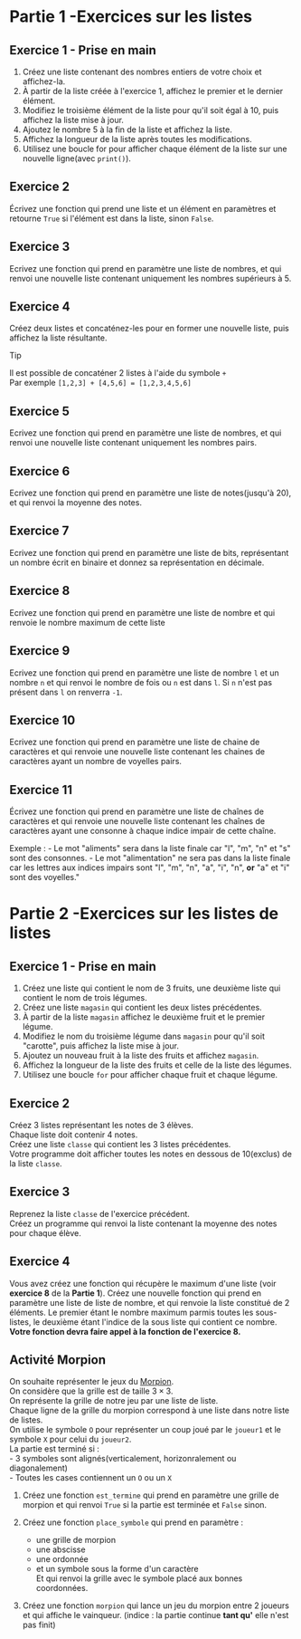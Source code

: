 # Partie 1 -Exercices sur les listes  

## Exercice 1 - Prise en main  
1. Créez une liste contenant des nombres entiers de votre choix et affichez-la.
2. À partir de la liste créée à l'exercice 1, affichez le premier et le dernier élément.
3. Modifiez le troisième élément de la liste pour qu'il soit égal à 10, puis affichez la liste mise à jour.
4. Ajoutez le nombre 5 à la fin de la liste et affichez la liste.
5. Affichez la longueur de la liste après toutes les modifications.
6. Utilisez une boucle for pour afficher chaque élément de la liste sur une nouvelle ligne(avec `print()`).




## Exercice 2  
Écrivez une fonction qui prend une liste et un élément en paramètres et retourne `True` si l'élément est dans la liste, sinon `False`.  


## Exercice 3  
Ecrivez une fonction qui prend en paramètre une liste de nombres, et qui renvoi une nouvelle liste contenant uniquement les nombres supérieurs à 5.  

## Exercice 4  
Créez deux listes et concaténez-les pour en former une nouvelle liste, puis affichez la liste résultante.

> [!TIP] 
> Il est possible de concaténer 2 listes à  l'aide du symbole `+`  
> Par exemple `[1,2,3] + [4,5,6] = [1,2,3,4,5,6]`  



## Exercice 5  
Ecrivez une fonction qui prend en paramètre une liste de nombres, et qui renvoi une nouvelle liste contenant uniquement les nombres pairs.

## Exercice 6  
Ecrivez une fonction qui prend en paramètre une liste de notes(jusqu'à 20), et qui renvoi la moyenne des notes.

## Exercice 7 
Ecrivez une fonction qui prend en paramètre une liste de bits, représentant un nombre écrit en binaire et donnez sa représentation en décimale.  

## Exercice 8 
Ecrivez une fonction qui prend en paramètre une liste de nombre et qui renvoie le nombre maximum de cette liste

## Exercice 9  
Ecrivez une fonction qui prend en paramètre une liste de nombre `l` et un nombre `n` et qui renvoi le nombre de fois ou `n` est dans `l`. Si `n` n'est pas présent dans `l` on renverra `-1`.  

## Exercice 10 
Ecrivez une fonction qui prend en paramètre une liste de chaine de caractères et qui renvoie une nouvelle liste contenant les chaines de caractères ayant un nombre de voyelles pairs. 

## Exercice 11 
Écrivez une fonction qui prend en paramètre une liste de chaînes de caractères et qui renvoie une nouvelle liste contenant les chaînes de caractères ayant une consonne à chaque indice impair de cette chaîne.

Exemple :
    - Le mot "aliments" sera dans la liste finale car "l", "m", "n" et "s" sont des consonnes.
    - Le mot "alimentation" ne sera pas dans la liste finale car les lettres aux indices impairs sont "l", "m", "n", "a", "i", "n", __or__ "a" et "i" sont des voyelles."  


# Partie 2 -Exercices sur les listes de listes  

## Exercice 1  - Prise en main 

1. Créez une liste qui contient le nom de 3 fruits, une deuxième liste qui contient le nom de trois légumes.  
2. Créez une liste `magasin` qui contient les deux listes précédentes.  
3. À partir de la liste `magasin` affichez le deuxième fruit et le premier légume.  
4. Modifiez le nom du troisième légume dans `magasin` pour qu'il soit "carotte", puis affichez la liste mise à jour.  
5. Ajoutez un nouveau fruit à la liste des fruits et affichez `magasin`.  
6. Affichez la longueur de la liste des fruits et celle de la liste des légumes.  
7. Utilisez une boucle `for` pour afficher chaque fruit et chaque légume.

## Exercice 2

Créez 3 listes représentant les notes de 3 élèves.    
Chaque liste doit contenir 4 notes.  
Créez une liste `classe` qui contient les 3 listes précédentes.  
Votre programme doit afficher toutes les notes en dessous de 10(exclus) de la liste `classe`.  

## Exercice 3    

Reprenez la liste `classe` de l'exercice précédent.    
Créez un programme qui renvoi la liste contenant la moyenne des notes pour chaque élève.  



## Exercice 4  
Vous avez créez une fonction qui récupère le maximum d'une liste (voir __exercice 8__ de la __Partie 1__).
Créez une nouvelle fonction qui prend en paramètre une liste de liste de nombre, et qui renvoie la liste constitué de 2 éléments. Le premier étant le nombre maximum parmis toutes les sous-listes, le deuxième étant l'indice de la sous liste qui contient ce nombre. 
__Votre fonction devra faire appel à la fonction de l'exercice 8.__



## Activité Morpion  

On souhaite représenter le jeux du [Morpion](https://fr.wikipedia.org/wiki/Morpion_(jeu)).    
On considère que la grille est de taille $3 \times 3$.   
On représente la grille de notre jeu par une liste de liste.   
Chaque ligne de la grille du morpion correspond à une liste dans notre liste de listes.     
On utilise le symbole `O` pour représenter un coup joué par le `joueur1` et le symbole `X` pour celui du `joueur2`.     
La partie est terminé si :    
    - 3 symboles sont alignés(verticalement, horizonralement ou diagonalement)    
    - Toutes les cases contiennent un `O` ou un `X`      

1. Créez une fonction `est_termine` qui prend en paramètre une grille de morpion et qui renvoi `True` si la partie est terminée et `False` sinon.      

2. Créez une fonction `place_symbole` qui prend en paramètre :  
   - une grille de morpion  
   - une abscisse  
   - une ordonnée  
   - et un symbole sous la forme d'un caractère   
Et qui renvoi la grille avec le symbole placé aux bonnes coordonnées.  

3. Créez une fonction `morpion` qui lance un jeu du morpion entre 2 joueurs et qui affiche le vainqueur. (indice : la partie continue __tant qu'__ elle n'est pas finit)  

